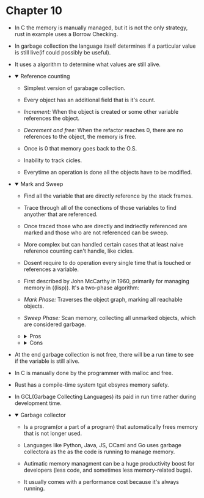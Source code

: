 # Chapter 10

- In C the memory is manually managed, but it is not the only strategy, rust in
  example uses a Borrow Checking.

- In garbage collection the language itself determines if a particular value
  is still live(if could possibly be useful).

- It uses a algorithm to determine what values are still alive.

- <details open>
  <summary>Reference counting</summary>

    - Simplest version of garabage collection.

    - Every object has an additional field that is it's count.

    - *Increment:* When the object is created or some other variable references
        the object.

    - *Decrement and free:* When the refactor reaches 0, there are no references
      to the object, the memory is free.

    - Once is 0 that memory goes back to the O.S.

    - Inability to track cicles.

    - Everytime an operation is done all the objects have to be modified.
  </details>

- <details open>
  <summary>Mark and Sweep</summary>

    - Find all the variable that are directly reference by the stack frames.

    - Trace through all of the conections of those variables to find anyother
      that are referenced.

    - Once traced those who are directly and indriectly referenced are marked
      and those who are not referenced can be sweep.

    - More complex but can handled certain cases that at least naive reference
      counting can't handle, like cicles.

    - Dosent require to do operation every single time that is touched or
      references a variable.

    - First described by John McCarthy in 1960, primarily for managing memory in ((lisp)). 
      It's a two-phase algorithm:
    
    - *Mark Phase:* Traverses the object graph, marking all reachable objects.

    - *Sweep Phase:* Scan memory, collecting all unmarked objects, which are 
      considered garbage.

    - <details>
      <summary>Pros</summary>

        - Can detect cicles, and thus memory leaks in certain cases.

        - Less on-demand bookkeeping.

        - Reduces potential performance degradation in highly multithreaded
          programs.
      </details>

    - <details>
      <summary>Cons</summary>

        - More complex to implement.

        - Can cause "stop-the-world" pauses when lots of objects exist and must be
          freed.

        - Higher memory overhead.

        - Less predictable performance.
      </details>

  </details>
  </details>

- At the end garbage collection is not free, there will be a run time to see if
  the variable is still alive.

- In C is manually done by the programmer with malloc and free.

- Rust has a compile-time system tgat ebsyres memory safety.

- In GCL(Garbage Collecting Languages) its paid in run time rather during
  development time.

- <details open>
  <summary>Garbage collector</summary>

    - Is a program(or a part of a program) that automatically frees memory that is
      not longer used.

    - Languages like Python, Java, JS, OCaml and Go uses garbage collectora as the
      as the code is running to manage memory.

    - Autimatic memory managment can be a huge productivity boost for developers
      (less code, and sometimes less memory-related bugs).

    - It usually comes with a performance cost because it's always running.
  </details>
